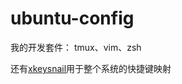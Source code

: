 # ubuntu-config

我的开发套件：
tmux、vim、zsh

还有[xkeysnail](https://github.com/mooz/xkeysnail)用于整个系统的快捷键映射
